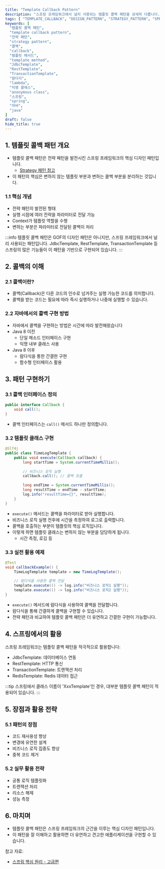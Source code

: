 ```yaml
---
title: "Template Callback Pattern"
description: "스프링 프레임워크에서 널리 사용되는 템플릿 콜백 패턴을 상세히 다룹니다. 전략 패턴의 발전된 형태로서의 템플릿 콜백 패턴의 개념, 구현 방법, 그리고 실제 스프링에서의 활용 사례까지 실무에 바로 적용할 수 있는 내용을 다룹니다."
tags: [ "TEMPLATE_CALLBACK", "DESIGN_PATTERN", "STRATEGY_PATTERN", "SPRING", "JAVA", "BACKEND" ]
keywords: [
  "템플릿 콜백 패턴",
  "template callback pattern",
  "전략 패턴",
  "strategy pattern",
  "콜백",
  "callback",
  "템플릿 메서드",
  "template method",
  "JdbcTemplate",
  "RestTemplate",
  "TransactionTemplate",
  "람다식",
  "lambda",
  "익명 클래스",
  "anonymous class",
  "스프링",
  "spring",
  "자바",
  "java"
]
draft: false
hide_title: true
---
```


## 1. 템플릿 콜백 패턴 개요

- 템플릿 콜백 패턴은 전략 패턴을 발전시킨 스프링 프레임워크의 핵심 디자인 패턴입니다.
	- [Strategy 패턴 참고](../Strategy/Strategy.md)
- 이 패턴의 핵심은 변하지 않는 템플릿 부분과 변하는 콜백 부분을 분리하는 것입니다.

### 1.1 핵심 개념

- 전략 패턴의 발전된 형태
- 실행 시점에 여러 전략을 파라미터로 전달 가능
- Context가 템플릿 역할을 수행
- 변하는 부분은 파라미터로 전달된 콜백이 처리

:::info
템플릿 콜백 패턴은 GOF의 디자인 패턴은 아니지만, 스프링 프레임워크에서 널리 사용되는 패턴입니다. JdbcTemplate, RestTemplate, TransactionTemplate 등 스프링의 많은 기능들이
이 패턴을 기반으로 구현되어 있습니다.
:::

## 2. 콜백의 이해

### 2.1 콜백이란?

- 콜백(Callback)은 다른 코드의 인수로 넘겨주는 실행 가능한 코드를 의미합니다.
- 콜백을 받는 코드는 필요에 따라 즉시 실행하거나 나중에 실행할 수 있습니다.

### 2.2 자바에서의 콜백 구현 방법

- 자바에서 콜백을 구현하는 방법은 시간에 따라 발전해왔습니다
- Java 8 이전
	- 단일 메소드 인터페이스 구현
	- 익명 내부 클래스 사용
- Java 8 이후
	- 람다식을 통한 간결한 구현
	- 함수형 인터페이스 활용

## 3. 패턴 구현하기

### 3.1 콜백 인터페이스 정의

```java
public interface Callback {
    void call();
}
```

- 콜백 인터페이스는 `call()` 메서드 하나만 정의합니다.

### 3.2 템플릿 클래스 구현

```java
@Slf4j
public class TimeLogTemplate {
    public void execute(Callback callback) {
        long startTime = System.currentTimeMillis(); 
        
        // 비즈니스 로직 실행
        callback.call(); // 콜백 호출
        
        long endTime = System.currentTimeMillis();
        long resultTime = endTime - startTime;
        log.info("resultTime={}", resultTime);
    }
}
```

- `execute()` 메서드는 콜백을 파라미터로 받아 실행합니다.
- 비즈니스 로직 실행 전후에 시간을 측정하여 로그로 출력합니다.
- 콜백을 호출하는 부분이 템플릿의 핵심 로직입니다.
- 이렇게 하면 템플릿 클래스는 변하지 않는 부분을 담당하게 됩니다.
	- 시간 측정, 로깅 등

### 3.3 실전 활용 예제

```java
@Test
void callbackExample() {
    TimeLogTemplate template = new TimeLogTemplate(); 
    
    // 람다식을 사용한 콜백 전달
    template.execute(() -> log.info("비즈니스 로직1 실행")); 
    template.execute(() -> log.info("비즈니스 로직2 실행"));
}
```

- `execute()` 메서드에 람다식을 사용하여 콜백을 전달합니다.
- 람다식을 통해 간결하게 콜백을 구현할 수 있습니다.
- 전략 패턴과 비교하여 템플릿 콜백 패턴은 더 유연하고 간결한 구현이 가능합니다.

## 4. 스프링에서의 활용

스프링 프레임워크는 템플릿 콜백 패턴을 적극적으로 활용합니다:

- JdbcTemplate: 데이터베이스 연동
- RestTemplate: HTTP 통신
- TransactionTemplate: 트랜잭션 처리
- RedisTemplate: Redis 데이터 접근

:::tip
스프링에서 클래스 이름이 'XxxTemplate'인 경우, 대부분 템플릿 콜백 패턴이 적용되어 있습니다.
:::

## 5. 장점과 활용 전략

### 5.1 패턴의 장점

- 코드 재사용성 향상
- 변경에 유연한 설계
- 비즈니스 로직 집중도 향상
- 중복 코드 제거

### 5.2 실무 활용 전략

- 공통 로직 템플릿화
- 트랜잭션 처리
- 리소스 해제
- 성능 측정

## 6. 마치며

- 템플릿 콜백 패턴은 스프링 프레임워크의 근간을 이루는 핵심 디자인 패턴입니다.
- 이 패턴을 잘 이해하고 활용하면 더 유연하고 견고한 애플리케이션을 구현할 수 있습니다.

참고 자료:

- [스프링 핵심 원리 - 고급편](https://www.inflearn.com/course/%EC%8A%A4%ED%94%84%EB%A7%81-%ED%95%B5%EC%8B%AC-%EC%9B%90%EB%A6%AC-%EA%B3%A0%EA%B8%89%ED%8E%B8/dashboard)